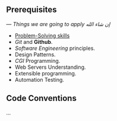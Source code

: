 ## Prerequisites 
— *Things we are going to apply إن شاء الله*
- [Problem-Solving skills](http://ryanstutorials.net/problem-solving-skills/)
- *Git* and **Github**.
- *Software Engineering* principles. 
- Design Patterns.
- *CGI* Programming.
- Web Servers Understanding.
- Extensible programming.
- Automation Testing.

## Code Conventions
...
